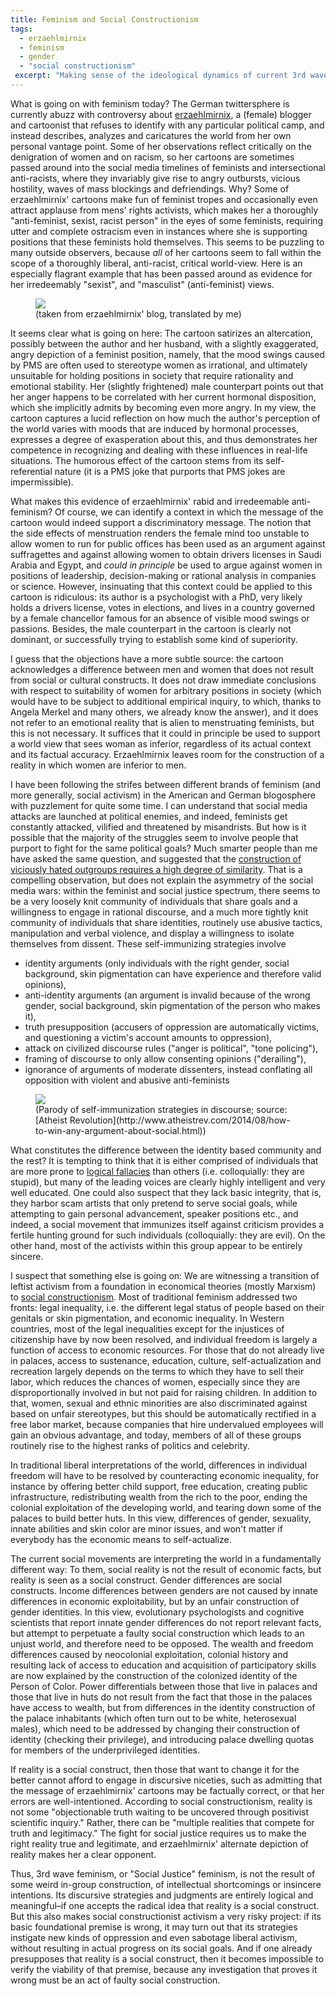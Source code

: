 ```yaml
---
title: Feminism and Social Constructionism
tags:
  - erzaehlmirnix
  - feminism
  - gender
  - "social constructionism"
 excerpt: "Making sense of the ideological dynamics of current 3rd wave feminism"
---
```


What is going on with feminism today? The German twittersphere is currently abuzz with controversy about [erzaehlmirnix](https://erzaehlmirnix.wordpress.com/), a (female) blogger and cartoonist that refuses to identify with any particular political camp, and instead describes, analyzes and caricatures the world from her own personal vantage point. Some of her observations reflect critically on the denigration of women and on racism, so her cartoons are sometimes passed around into the social media timelines of feminists and intersectional anti-racists, where they invariably give rise to angry outbursts, vicious hostility, waves of mass blockings and defriendings. Why? Some of erzaehlmirnix' cartoons make fun of feminist tropes and occasionally even attract applause from mens' rights activists, which makes her a thoroughly "anti-feminist, sexist, racist person" in the eyes of some feminists, requiring utter and complete ostracism even in instances where she is supporting positions that these feminists hold themselves. This seems to be puzzling to many outside observers, because _all_ of her cartoons seem to fall within the scope of a thoroughly liberal, anti-racist, critical world-view. Here is an especially flagrant example that has been passed around as evidence for her irredeemably "sexist", and "masculist" (anti-feminist) views.


<figure>
<img src="/images/feminism-and-social-constructionism/pms.png">
<figcaption>(taken from erzaehlmirnix' blog, translated by me)</figcaption>
</figure>

It seems clear what is going on here: The cartoon satirizes an altercation, possibly between the author and her husband, with a slightly exaggerated, angry depiction of a feminist position, namely, that the mood swings caused by PMS are often used to stereotype women as irrational, and ultimately unsuitable for holding positions in society that require rationality and emotional stability. Her (slightly frightened) male counterpart points out that her anger happens to be correlated with her current hormonal disposition, which she implicitly admits by becoming even more angry. In my view, the cartoon captures a lucid reflection on how much the author's perception of the world varies with moods that are induced by hormonal processes, expresses a degree of exasperation about this, and thus demonstrates her competence in recognizing and dealing with these influences in real-life situations. The humorous effect of the cartoon stems from its self-referential nature (it is a PMS joke that purports that PMS jokes are impermissible).

What makes this evidence of erzaehlmirnix' rabid and irredeemable anti-feminism? Of course, we can identify a context in which the message of the cartoon would indeed support a discriminatory message. The notion that the side effects of menstruation renders the female mind too unstable to allow women to run for public offices has been used as an argument against suffragettes and against allowing women to obtain drivers licenses in Saudi Arabia and Egypt, and _could in principle_ be used to argue against women in positions of leadership, decision-making or rational analysis in companies or science. However, insinuating that this context could be applied to this cartoon is ridiculous: its author is a psychologist with a PhD, very likely holds a drivers license, votes in elections, and lives in a country governed by a female chancellor famous for an absence of visible mood swings or passions. Besides, the male counterpart in the cartoon is clearly not dominant, or successfully trying to establish some kind of superiority.

I guess that the objections have a more subtle source: the cartoon acknowledges a difference between men and women that does not result from social or cultural constructs. It does not draw immediate conclusions with respect to suitability of women for arbitrary positions in society (which would have to be subject to additional empirical inquiry, to which, thanks to Angela Merkel and many others, we already know the answer), and it does not refer to an emotional reality that is alien to menstruating feminists, but this is not necessary. It suffices that it could in principle be used to support a world view that sees woman as inferior, regardless of its actual context and its factual accuracy. Erzaehlmirnix leaves room for the construction of a reality in which women are inferior to men.

I have been following the strifes between different brands of feminism (and more generally, social activism) in the American and German blogosphere with puzzlement for quite some time. I can understand that social media attacks are launched at political enemies, and indeed, feminists get constantly attacked, vilified and threatened by misandrists. But how is it possible that the majority of the struggles seem to involve people that purport to fight for the same political goals? Much smarter people than me have asked the same question, and suggested that the [construction of viciously hated outgroups requires a high degree of similarity](http://slatestarcodex.com/2014/09/30/i-can-tolerate-anything-except-the-outgroup/). That is a compelling observation, but does not explain the asymmetry of the social media wars: within the feminist and social justice spectrum, there seems to be a very loosely knit community of individuals that share goals and a willingness to engage in rational discourse, and a much more tightly knit community of individuals that share identities, routinely use abusive tactics, manipulation and verbal violence, and display a willingness to isolate themselves from dissent. These self-immunizing strategies involve


- identity arguments (only individuals with the right gender, social background, skin pigmentation can have experience and therefore valid opinions), 
- anti-identity arguments (an argument is invalid because of the wrong gender, social background, skin pigmentation of the person who makes it),
- truth presupposition (accusers of oppression are automatically victims, and questioning a victim's account amounts to oppression), 
- attack on civilized discourse rules ("anger is political", "tone policing"),
- framing of discourse to only allow consenting opinions ("derailing"),
- ignorance of arguments of moderate dissenters, instead conflating all opposition with violent and abusive anti-feminists

<figure>
<img src="/images/feminism-and-social-constructionism/e90.jpg">
<figcaption>(Parody of self-immunization strategies in discourse; 
            source: [Atheist Revolution](http://www.atheistrev.com/2014/08/how-to-win-any-argument-about-social.html))
</figcaption>
</figure>


What constitutes the difference between the identity based community and the rest? It is tempting to think that it is either comprised of individuals that are more prone to [logical fallacies](https://en.wikipedia.org/wiki/List_of_fallacies) than others (i.e. colloquially: they are stupid), but many of the leading voices are clearly highly intelligent and very well educated. One could also suspect that they lack basic integrity, that is, they harbor scam artists that only pretend to serve social goals, while attempting to gain personal advancement, speaker positions etc., and indeed, a social movement that immunizes itself against criticism provides a fertile hunting ground for such individuals (colloquially: they are evil). On the other hand, most of the activists within this group appear to be entirely sincere.

I suspect that something else is going on: We are witnessing a transition of leftist activism from a foundation in economical theories (mostly Marxism) to [social constructionism](https://en.wikipedia.org/wiki/Social_constructionism). Most of traditional feminism addressed two fronts: legal inequality, i.e. the different legal status of people based on their genitals or skin pigmentation, and economic inequality. In Western countries, most of the legal inequalities except for the injustices of citizenship have by now been resolved, and individual freedom is largely a function of access to economic resources. For those that do not already live in palaces, access to sustenance, education, culture, self-actualization and recreation largely depends on the terms to which they have to sell their labor, which reduces the chances of women, especially since they are disproportionally involved in but not paid for raising children. In addition to that, women, sexual and ethnic minorities are also discriminated against based on unfair stereotypes, but this should be automatically rectified in a free labor market, because companies that hire undervalued employees will gain an obvious advantage, and today, members of all of these groups routinely rise to the highest ranks of politics and celebrity. 

In traditional liberal interpretations of the world, differences in individual freedom will have to be resolved by counteracting economic inequality, for instance by offering better child support, free education, creating public infrastructure, redistributing wealth from the rich to the poor, ending the colonial exploitation of the developing world, and tearing down some of the palaces to build better huts. In this view, differences of gender, sexuality, innate abilities and skin color are minor issues, and won't matter if everybody has the economic means to self-actualize. 

The current social movements are interpreting the world in a fundamentally different way: To them, social reality is not the result of economic facts, but reality is seen as a social construct. Gender differences are social constructs. Income differences between genders are not caused by innate differences in economic exploitability, but by an unfair construction of gender identities. In this view, evolutionary psychologists and cognitive scientists that report innate gender differences do not report relevant facts, but attempt to perpetuate a faulty social construction which leads to an unjust world, and therefore need to be opposed. The wealth and freedom differences caused by neocolonial exploitation, colonial history and resulting lack of access to education and acquisition of participatory skills are now explained by the construction of the colonized identity of the Person of Color. Power differentials between those that live in palaces and those that live in huts do not result from the fact that those in the palaces have access to wealth, but from differences in the identity construction of the palace inhabitants (which often turn out to be white, heterosexual males), which need to be addressed by changing their construction of identity (checking their privilege), and introducing palace dwelling quotas for members of the underprivileged identities. 

If reality is a social construct, then those that want to change it for the better cannot afford to engage in discursive niceties, such as admitting that the message of erzaehlmirnix' cartoons may be factually correct, or that her errors are well-intentioned. According to social constructionism, reality is not some "objectionable truth waiting to be uncovered through positivist scientific inquiry." Rather, there can be "multiple realities that compete for truth and legitimacy." The fight for social justice requires us to make the right reality true and legitimate, and erzaehlmirnix' alternate depiction of reality makes her a clear opponent.

Thus, 3rd wave feminism, or "Social Justice" feminism, is not the result of some weird in-group construction, of intellectual shortcomings or insincere intentions. Its discursive strategies and judgments are entirely logical and meaningful–if one accepts the radical idea that reality is a social construct. But this also makes social constructionist activism a very risky project: if its basic foundational premise is wrong, it may turn out that its strategies instigate new kinds of oppression and even sabotage liberal activism, without resulting in actual progress on its social goals. And if one already presupposes that reality is a social construct, then it becomes impossible to verify the viability of that premise, because any investigation that proves it wrong must be an act of faulty social construction.
